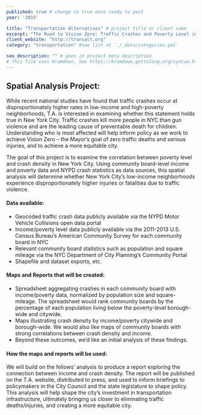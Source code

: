 ```yaml
---
published: true # change to true once ready to post
year: '2015'

title: "Transportation Alternatives" # project title or client name
excerpt: "The Road to Vision Zero: Traffic Crashes and Poverty Level in New York City" # shows on project list page
client_website: "http://transalt.org"
category: "transportation" #see list at `./_data/categories.yml`

seo_description: "" # goes in project meta description
# This file uses Kramdown. See https://kramdown.gettalong.org/syntax.html for syntax
---
```


## Spatial Analysis Project:
While recent national studies have found that traffic crashes occur at disproportionately higher rates in low-income and high-poverty neighborhoods, T.A. is interested in examining whether this statement holds true in New York City. Traffic crashes kill more people in NYC than gun violence and are the leading cause of preventable death for children. Understanding who is most affected will help inform policy as we work to achieve Vision Zero – the Mayor’s goal of zero traffic deaths and serious injuries, and to achieve a more equitable city.

The goal of this project is to examine the correlation between poverty level and crash density in New York City. Using community board-level income and poverty data and NYPD crash statistics as data sources, this spatial analysis will determine whether New York City’s low-income neighborhoods experience disproportionately higher injuries or fatalities due to traffic violence.

#### Data available:
- Geocoded traffic crash data publicly available via the NYPD Motor Vehicle Collisions open data portal
- Income/poverty level data publicly available via the 2011-2013 U.S. Census Bureau’s American Community Survey for each community board in NYC
- Relevant community board statistics such as population and square mileage via the NYC Department of City Planning’s Community Portal
- Shapefile and dataset exports, etc.

#### Maps and Reports that will be created:
- Spreadsheet aggregating crashes in each community board with income/poverty data, normalized by population size and square-mileage. The spreadsheet would rank community boards by the percentage of each population living below the poverty-level borough-wide and citywide.
- Maps illustrating crash density by income/poverty citywide and borough-wide. We would also like maps of community boards with strong correlations between crash density and income.
- Beyond these outcomes, we’d like an initial analysis of these findings.

#### How the maps and reports will be used:
We will build on the fellows’ analysis to produce a report exploring the connection between income and crash density. The report will be published on the T.A. website, distributed to press, and used to inform briefings to policymakers in the City Council and the state legislature to shape policy. This analysis will help shape the city’s investment in transportation infrastructure, ultimately bringing us closer to eliminating traffic deaths/injuries, and creating a more equitable city.
